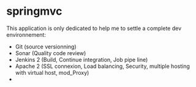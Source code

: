 # springmvc

This application is only dedicated to help me to settle a complete dev environnement:

   - Git (source versionning)
   - Sonar (Quality code review)
   - Jenkins 2 (Build, Continue integration, Job pipe line)
   - Apache 2 (SSL connexion, Load balancing, Security, multiple hosting with virtual host, mod_Proxy)
   - 

